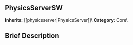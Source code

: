 ##  PhysicsServerSW  
**Inherits:** [[physicsserver|PhysicsServer]]\\
**Category:** Core\\
##  Brief Description  

